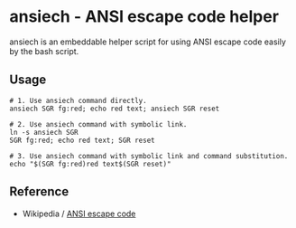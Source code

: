 ansiech - ANSI escape code helper
==================================
ansiech is an embeddable helper script for using ANSI escape code easily by the bash script.

Usage
------

    # 1. Use ansiech command directly.
    ansiech SGR fg:red; echo red text; ansiech SGR reset
    
    # 2. Use ansiech command with symbolic link.
    ln -s ansiech SGR
    SGR fg:red; echo red text; SGR reset
    
    # 3. Use ansiech command with symbolic link and command substitution.
    echo "$(SGR fg:red)red text$(SGR reset)"
    
Reference
----------
* Wikipedia / [ANSI escape code](http://en.wikipedia.org/wiki/ANSI_escape_code)
